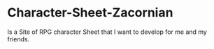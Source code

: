 # Character-Sheet-Zacornian
Is a Site of RPG character Sheet that I want to develop for me and my friends.
